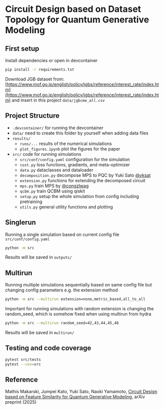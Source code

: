 # Circuit Design based on Dataset Topology for Quantum Generative Modeling

## First setup

Install dependencies or open in devcontainer

```sh
pip install -r requirements.txt
```

Download JGB dataset from: [https://www.mof.go.jp/english/policy/jgbs/reference/interest_rate/index.htm](https://www.mof.go.jp/english/policy/jgbs/reference/interest_rate/index.htm) and insert in this project `data/jgbcme_all.csv`

## Project Structure

- `.devcontainer/` for running the devcontainer
- `data/` need to create this folder by yourself when adding data files
- `results/`
    - `runs/...` results of the numerical simulations 
    - `plot_figures.ipynb` plot the figures for the paper 
- `src/` code for running simulations
    - `src/conf/config.yaml` configuration for the simulation
    - `cost.py` loss functions, gradients, and meta-optimizer
    - `data.py` dataclasses and dataloader
    - `decomposition.py` decompose MPS to PQC by Yuki Sato [@yksat](https://github.com/yksat)
    - `extension.py` functions for extending the decomposed circuit
    - `mps.py` train MPS by [@congzlwag](https://github.com/congzlwag)
    - `qcbm.py` train QCBM using qiskit
    - `setup.py` setup the whole simulation from config including pretraining
    - `utils.py` general utility functions and plotting

## Singlerun
Running a single simulation based on current config file `src/conf/config.yaml`
```sh
python -m src
```
Results will be saved in `outputs/`

## Multirun
Running multiple simulations sequentially based on same config file but changing config parameters e.g. the extension method
```sh
python -m src --multirun extension=none,metric_based,all_to_all
```
Important for running simulations with random extension is changing the random_seed, which is somehow fixed when using multirun from hydra
```sh
python -m src --multirun random_seed=42,43,44,45,46
```
Results will be saved in `multirun/`

## Testing and code coverage
```sh
pytest src/tests
pytest --cov=src
```

## Reference

Mathis Makarski, Jumpei Kato, Yuki Sato, Naoki Yamamoto, [Circuit Design based on Feature Similarity for Quantum Generative Modeling](https://doi.org/10.48550/arXiv.2503.11983), arXiv preprint (2025)